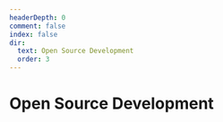```yaml
---
headerDepth: 0
comment: false
index: false
dir:
  text: Open Source Development
  order: 3
---
```


# Open Source Development

<AutoCatalog />
